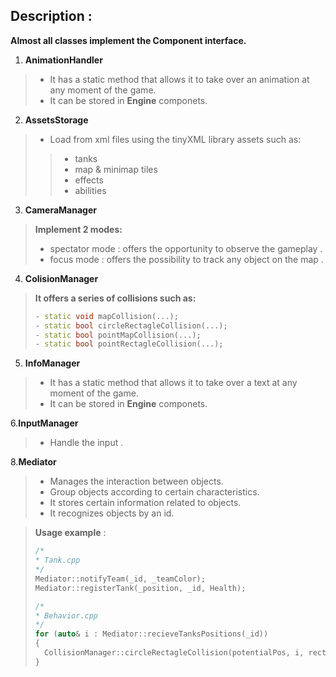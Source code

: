 Description : 
---------
**Almost all classes implement the Component interface.**

1. **AnimationHandler**
> - It has a static method that allows it to take over an animation at any moment of the game.
> - It can be stored in **Engine** componets.

2. **AssetsStorage**
> - Load from xml files using the tinyXML library assets such as:
> > - tanks
> > - map & minimap tiles
> > - effects
> > - abilities

3. **CameraManager**
>**Implement 2 modes:**
> - spectator mode : offers the opportunity to observe the gameplay .
> - focus mode : offers the possibility to track any object on the map .

4. **ColisionManager**
>**It offers a series of collisions such as:**
>```cpp
> - static void mapCollision(...);
> - static bool circleRectagleCollision(...);
> - static bool pointMapCollision(...);
> - static bool pointRectagleCollision(...);
>```

5. **InfoManager**
> - It has a static method that allows it to take over a text at any moment of the game.
> - It can be stored in **Engine** componets.

6.**InputManager**
> - Handle the input . 

8.**Mediator**
> - Manages the interaction between objects.
> - Group objects according to certain characteristics.
> - It stores certain information related to objects.
> - It recognizes objects by an id.

> **Usage example** : 
> ```cpp
>/*
>* Tank.cpp
>*/
>Mediator::notifyTeam(_id, _teamColor);
>Mediator::registerTank(_position, _id, Health);
>
>/*
>* Behavior.cpp
>*/
>for (auto& i : Mediator::recieveTanksPositions(_id))
>{
>	CollisionManager::circleRectagleCollision(potentialPos, i, rectDim);
>}
>```



	

	
